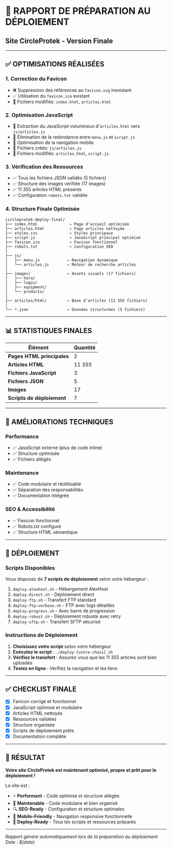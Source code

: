 # 🚀 RAPPORT DE PRÉPARATION AU DÉPLOIEMENT
## Site CircleProtek - Version Finale

---

## ✅ OPTIMISATIONS RÉALISÉES

### 1. **Correction du Favicon**
- ❌ Suppression des références au `favicon.svg` inexistant
- ✅ Utilisation du `favicon.ico` existant
- 📄 Fichiers modifiés: `index.html`, `articles.html`

### 2. **Optimisation JavaScript**
- 🔧 Extraction du JavaScript volumineux d'`articles.html` vers `js/articles.js`
- 🔄 Élimination de la redondance entre `menu.js` et `script.js`
- 📱 Optimisation de la navigation mobile
- 📄 Fichiers créés: `js/articles.js`
- 📄 Fichiers modifiés: `articles.html`, `script.js`

### 3. **Vérification des Ressources**
- ✅ Tous les fichiers JSON validés (5 fichiers)
- ✅ Structure des images vérifiée (17 images)
- ✅ 11 355 articles HTML présents
- ✅ Configuration `robots.txt` validée

### 4. **Structure Finale Optimisée**
```
circleprotek-deploy-final/
├── index.html              ← Page d'accueil optimisée
├── articles.html           ← Page articles nettoyée
├── styles.css              ← Styles principaux
├── script.js               ← JavaScript principal optimisé
├── favicon.ico             ← Favicon fonctionnel
├── robots.txt              ← Configuration SEO
│
├── js/
│   ├── menu.js            ← Navigation dynamique
│   └── articles.js        ← Moteur de recherche articles
│
├── images/                ← Assets visuels (17 fichiers)
│   ├── hero/
│   ├── logos/
│   ├── equipment/
│   └── products/
│
├── articles/html/         ← Base d'articles (11 355 fichiers)
│
└── *.json                 ← Données structurées (5 fichiers)
```

---

## 📊 STATISTIQUES FINALES

| Élément | Quantité |
|---------|----------|
| **Pages HTML principales** | 2 |
| **Articles HTML** | 11 355 |
| **Fichiers JavaScript** | 3 |
| **Fichiers JSON** | 5 |
| **Images** | 17 |
| **Scripts de déploiement** | 7 |

---

## 🔧 AMÉLIORATIONS TECHNIQUES

### Performance
- ✅ JavaScript externe (plus de code inline)
- ✅ Structure optimisée
- ✅ Fichiers allégés

### Maintenance
- ✅ Code modulaire et réutilisable
- ✅ Séparation des responsabilités
- ✅ Documentation intégrée

### SEO & Accessibilité
- ✅ Favicon fonctionnel
- ✅ Robots.txt configuré
- ✅ Structure HTML sémantique

---

## 🚀 DÉPLOIEMENT

### Scripts Disponibles
Vous disposez de **7 scripts de déploiement** selon votre hébergeur :

1. `deploy-alexhost.sh` - Hébergement AlexHost
2. `deploy-direct.sh` - Déploiement direct
3. `deploy-ftp.sh` - Transfert FTP standard
4. `deploy-ftp-verbose.sh` - FTP avec logs détaillés
5. `deploy-progress.sh` - Avec barre de progression
6. `deploy-robust.sh` - Déploiement robuste avec retry
7. `deploy-sftp.sh` - Transfert SFTP sécurisé

### Instructions de Déploiement

1. **Choisissez votre script** selon votre hébergeur
2. **Exécutez le script** : `./deploy-[votre-choix].sh`
3. **Vérifiez le transfert** : Assurez-vous que les 11 355 articles sont bien uploadés
4. **Testez en ligne** : Vérifiez la navigation et les liens

---

## ✅ CHECKLIST FINALE

- [x] Favicon corrigé et fonctionnel
- [x] JavaScript optimisé et modulaire
- [x] Articles HTML nettoyés
- [x] Ressources validées
- [x] Structure organisée
- [x] Scripts de déploiement prêts
- [x] Documentation complète

---

## 🎉 RÉSULTAT

**Votre site CircleProtek est maintenant optimisé, propre et prêt pour le déploiement !**

Le site est :
- ⚡ **Performant** - Code optimisé et structure allégée
- 🔧 **Maintenable** - Code modulaire et bien organisé  
- 🔍 **SEO-Ready** - Configuration et structure optimales
- 📱 **Mobile-Friendly** - Navigation responsive fonctionnelle
- 🚀 **Deploy-Ready** - Tous les scripts et ressources préparés

---

*Rapport généré automatiquement lors de la préparation au déploiement*
*Date : $(date)*
